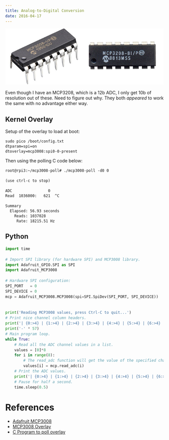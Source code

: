 ```yaml
---
title: Analog-to-Digital Conversion
date: 2016-04-17
---
```


![](MCP3008_MCP3208.jpg)

Even though I have an MCP3208, which is a 12b ADC, I only get 10b of
resolution out of these. Need to figure out why. They both *appeared* to
work the same with no advantage either way.

## Kernel Overlay

Setup of the overlay to load at boot:

```
sudo pico /boot/config.txt
dtparam=spi=on
dtoverlay=mcp3008:spi0-0-present
```

Then using the polling C code below:

```
root@rpi3:~/mcp3008-poll# ./mcp3008-poll -d0 0

(use ctrl-c to stop)

ADC                0
Read  1036000:   621  ^C

Summary
  Elapsed: 56.93 seconds
    Reads: 1037028
     Rate: 18215.51 Hz
```

## Python

``` python
import time

# Import SPI library (for hardware SPI) and MCP3008 library.
import Adafruit_GPIO.SPI as SPI
import Adafruit_MCP3008

# Hardware SPI configuration:
SPI_PORT   = 0
SPI_DEVICE = 0
mcp = Adafruit_MCP3008.MCP3008(spi=SPI.SpiDev(SPI_PORT, SPI_DEVICE))


print('Reading MCP3008 values, press Ctrl-C to quit...')
# Print nice channel column headers.
print('| {0:>4} | {1:>4} | {2:>4} | {3:>4} | {4:>4} | {5:>4} | {6:>4} | {7:>4} |'.format(*range(8)))
print('-' * 57)
# Main program loop.
while True:
    # Read all the ADC channel values in a list.
    values = [0]*8
    for i in range(8):
        # The read_adc function will get the value of the specified channel (0-7).
        values[i] = mcp.read_adc(i)
    # Print the ADC values.
    print('| {0:>4} | {1:>4} | {2:>4} | {3:>4} | {4:>4} | {5:>4} | {6:>4} | {7:>4} |'.format(*values))
    # Pause for half a second.
    time.sleep(0.5)
```

# References

- [Adafruit MCP3008](https://github.com/adafruit/Adafruit_Python_MCP3008)
- [MCP3008 Overlay](http://www.jumpnowtek.com/rpi/Using-mcp3008-ADCs-with-Raspberry-Pis.html)
- [C Program to poll overlay](https://github.com/scottellis/mcp3008-poll)
